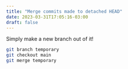 ```yaml
---
title: "Merge commits made to detached HEAD"
date: 2023-03-31T17:05:16-03:00
draft: false
---
```


Simply make a new branch out of it!

```bash
git branch temporary
git checkout main
git merge temporary
```
